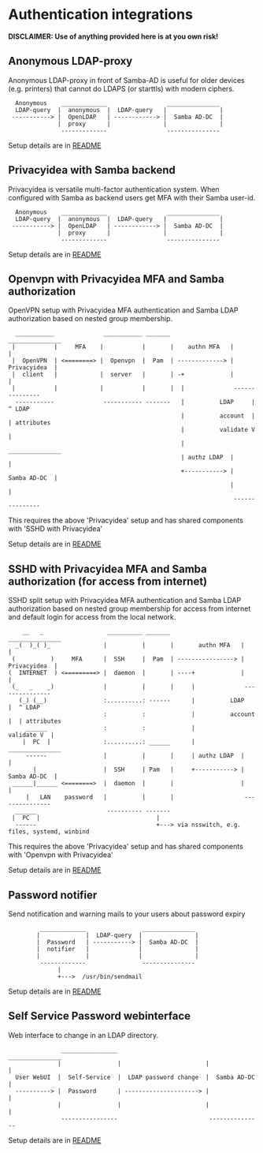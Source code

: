# Authentication integrations

**DISCLAIMER: Use of anything provided here is at you own risk!**


## Anonymous LDAP-proxy

Anonymous LDAP-proxy in front of Samba-AD is useful for older devices (e.g. printers) that cannot do LDAPS (or starttls) with modern ciphers.

```text
  Anonymous    _____________                 _______________
  LDAP-query  |  anonymous  |  LDAP-query   |               |
 -----------> |  OpenLDAP   | ------------> |  Samba AD-DC  |
              |  proxy      |               |               |
               -------------                 ---------------
```

Setup details are in [README](anonymous_ldap_proxy/README.md) 


## Privacyidea with Samba backend

Privacyidea is versatile multi-factor authentication system. When configured with Samba as backend users get MFA with their Samba user-id.

```text
  Anonymous    _____________                 _______________
  LDAP-query  |  anonymous  |  LDAP-query   |               |
 -----------> |  OpenLDAP   | ------------> |  Samba AD-DC  |
              |  proxy      |               |               |
               -------------                 ---------------
```

Setup details are in [README](privacyidea/README.md) 


## Openvpn with Privacyidea MFA and Samba authorization

OpenVPN setup with Privacyidea MFA authentication and Samba LDAP authorization based on nested group membership.

```text
  ___________              ___________ _______                  _______________  
 |           |     MFA    |           |       |    authn MFA   |               | 
 |  OpenVPN  | <========> |  Openvpn  |  Pam  | -------------> |  Privacyidea  | 
 |  client   |            |  server   |       | -+             |               | 
 |           |            |           |       |  |              ---------------  
  -----------              ----------- -------   |          LDAP     |  ^ LDAP
                                                 |          account  |  | attributes
                                                 |          validate V  |           
                                                 |              _______________  
                                                 | authz LDAP  |               | 
                                                 +-----------> |  Samba AD-DC  | 
                                                               |               | 
                                                                ---------------  
```

This requires the above 'Privacyidea' setup and has shared components with 'SSHD with Privacyidea'

Setup details are in [README](openvpn_privacyidea/README.md) 


## SSHD with Privacyidea MFA and Samba authorization (for access from internet)

SSHD split setup with Privacyidea MFA authentication and Samba LDAP authorization based on nested group membership for 
access from internet and default login for access from the local network.

```text
    __   _                  __________ _______                     _______________  
  _(  )_( )_               |          |       |       authn MFA   |               | 
 (          )     MFA      |  SSH     |  Pam  | ----------------> |  Privacyidea  | 
(  INTERNET  ) <=========> |  daemon  |       | ----+             |               | 
 (_   _    _)              |          |       |     |              ---------------  
   (_) (__)                :..........: ------      |          LDAP     |  ^ LDAP
                           :          :             |          account  |  | attributes
     ______                :          :             |          validate V  |           
    |  PC  |               :..........: ______      |              _______________  
     ------                |          |       |     | authz LDAP  |               | 
       |                   |  SSH     | Pam   |     +-----------> |  Samba AD-DC  | 
 ______|______ <========>  |  daemon  |       |                   |               | 
     |   LAN    password   |          |       |                    ---------------  
  ______                    ---------- -------                                       
 |  PC  |                                 |                     
  ------                                  +---> via nsswitch, e.g. files, systemd, winbind          
```

This requires the above 'Privacyidea' setup and has shared components with 'Openvpn with Privacyidea'

Setup details are in [README](sshd_privacyidea/README.md) 


## Password notifier

Send notification and warning mails to your users about password expiry

```text
         _____________                _______________
        |             |  LDAP-query  |               |
        |  Password   | -----------> |  Samba AD-DC  |
        |  notifier   |              |               |
        |             |              |               |
         -------------                ---------------
              |
              +--->  /usr/bin/sendmail
```

Setup details are in [README](password_notifier/README.md) 


## Self Service Password webinterface

Web interface to change in an LDAP directory.

```text
               ________________                          _______________
              |                |                        |               |
  User WebUI  |  Self-Service  |  LDAP password change  |  Samba AD-DC  |
  ----------> |  Password      | ---------------------> |               |
              |                |                        |               |
               ----------------                          ---------------
```

Setup details are in [README](password_notifier/README.md) 
